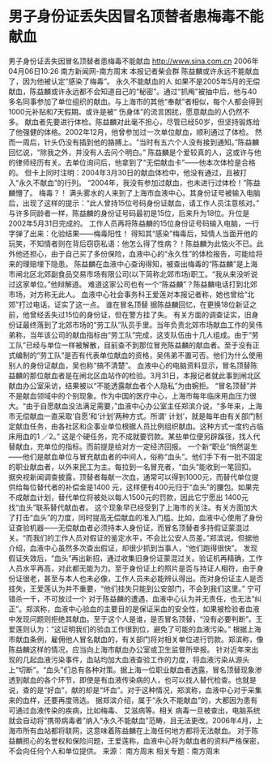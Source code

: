 # 男子身份证丢失因冒名顶替者患梅毒不能献血

男子身份证丢失因冒名顶替者患梅毒不能献血
http://www.sina.com.cn 2006年04月06日10:26 南方新闻网-南方周末
本报记者柴会群
陈益麟或许永远不能献血了，因为他被认定“感染了梅毒”。
永久不能献血的人
如果不是2005年5月的无偿献血，陈益麟或许永远都不会知道自己的“秘密”。通过“抓阄”被抽中后，他与40 多名同事参加了单位组织的献血。与上海市的其他“奉献”者相似，每个人都会得到1000元补贴和7天假期。或许是被“ 伤身体”的流言困扰，愿意献血的人仍然不多。
献血者先要进行体检。陈益麟对此毫不担心，尽管已经50岁，但坚持锻炼给了他强健的体格。2002年12月，他曾参加过一次单位献血，顺利通过了体检。
然而一周后，针头仍没有插到他的胳膊上。“当时有五六个人没有接到通知。”陈益麟回忆说，“除我之外，并没有人去问个明白。”
陈益麟是个爱较真的人，这或许与他的律师经历有关。去单位询问后，他拿到了“无偿献血卡”——他本次体检是合格的。
但卡上同时注明：2004年3月30日的献血体检中，他没有通过，且被打入“永久不献血”的行列。
“2004年，我没有参加过献血，也未进行过体检！”陈益麟懵了。
梅毒？！
满头雾水的人来到了上海市血液中心。其身份证号被输入电脑后，出现了这样的提示：“此人曾持15位号码身份证献血，请工作人员注意核对。”
与许多同龄者一样，陈益麟的身份证号码最初是15位，后来升为18位。升位是2002年5月31日完成的。
工作人员再将陈益麟的15位身份证号码输入电脑，一行字弹了出来：化验结果——梅毒阳性！
得知其“感染”梅毒后，知情人当面开他的玩笑，不知情者则在背后窃窃私语：他怎么得了性病？！陈益麟为此恼火不已。此外他还担心，由于自己买了多份保险，血液中心的“永久性”的体检报告，可能给将来的理赔埋下隐患。
陈益麟在血液中心查询得知，被查出梅毒的“陈益麟”是上海市闸北区北郊副食品交易市场有限公司(以下简称北郊市场)职工。“我从来没听说过这家单位。”他辩解道。
难道这家公司也有一个“陈益麟”？陈益麟电话打到北郊市场，对方称无此人。
血液中心社会事务科王爱莲对本报记者称，她也曾给“北郊”打过电话，证实了这一点。
谁在冒名顶替
据陈益麟回忆，在更换18位新证之前，他曾经丢失过15位的身份证，但在警方挂了失。
有关方面的调查证实，旧身份证最终落到了北郊市场的“劳工队”队员手里。当年负责北郊市场献血工作的吴伟弟称，当年该公司的献血指标由“劳工队”完成，这支队伍由十几人组成。由于“劳工队”已经与单位一样被解散，目前查不到那位冒充陈益麟的献血者。至于没有正式编制的“劳工队”是否有代表单位献血的资格，吴伟弟不置可否。他们为什么使用别人的身份证献血，吴也称“搞不清楚”。
血液中心的电脑资料显示，冒名顶替陈益麟的那位献血者是在闸北区血站作的检验。3月31日，本报记者就此事到闸北区献血办公室采访，结果被以“不能透露献血者个人隐私”为由婉拒。
“冒名顶替”并不是献血领域中的个别现象。作为中国的医疗中心，上海市每年临床用血压力很大。“由于自愿献血没法满足需要，”血液中心办公室主任郑滨介说，“多年来，上海市无偿献血一直采取‘自愿’和‘计划’两种方式。所谓‘ 计划’，就是每年由有关部门制定献血任务，由各社区和企事业单位根据人员比例组织献血。这种方式一度约占临床用血的1 ／2。”
这是个硬任务，完不成就要罚款。某些单位便另辟蹊径，找人代替献血，充单位的指标。而前提是给对方一定经济回报。
一个新“职业”悄然诞生——他们是献血单位与冒充献血者的中间人，俗称“血头”。他们手下有一批不固定的职业献血者，以外来民工为主。每拉到一名冒充者，“血头”能收到一笔回扣。
据央视新闻调查披露，顶替者每献一次血，通常可以得到1000元，而替代单位提供给每位替代者的补偿金是1400 元，这样便有400元归于“血头”的腰包。如果完不成献血计划，替代单位将被处以每人1500元的罚款，因此它宁愿出 1400元找“血头”联系替代献血者。
这个现象早已经受到了上海市的关注。有关方面加大了打击“血头”的力度，同时提高无偿献血的准入门槛。比如，血液中心使用了身份证查验机器——无偿献血者必须持本人身份证，而冒名顶替者多持假证蒙混过关。“而我们的工作人员对假证的鉴定水平，不会比公安人员差。”郑滨说。但据他介绍，血液中心虽然多次查出假证，却很少抓到当事人，“他们跑得很快”。
发现假证失效后，“血头”再出新招，通过收集旧身份证蒙混过关。验证机再精确，工作人员水平再高，对此都无能为力。至于身份证上的照片是否与持证人相符，由于身份证很老，甚至与本人也未必像，工作人员未必能辨认得出。而对身份证主人是否挂失，王爱莲认为并不重要，“他们挂失只能到公安部门，不会到我们这里。”
宁可错杀一千，不可放过一个
对于陈益麟的遭遇，血液中心认为并无责任，也无法“纠正”。郑滨称，血液中心验血的主要目的是保证采血的安全性，如果被检验者血液中发现问题则拒绝其献血。至于这个人是谁，是否冒名顶替，“没有必要判断”。王爱莲则认为：“这证明我们的验血工作很到位，避免了可能的血液污染。”
根据上海市献血条例，雇佣他人冒名献血的，有关部门将对相关单位进行罚款。郑滨称，像陈益麟这样的情况，应当向上海市献血办公室或卫生监督所举报。
针对近年来出现的几起血液污染事件，血站均加大血液查验工作的力度，将血液污染从源头上“切断”。“血头”们总有各种对策。据上海一位职业献血者透露，冒名顶替现象渗透到献血的各个环节，即使是有血液传染病的人，也可以找人替代检查。也就是说，查的是“好血”，献的却是“坏血”。对于这种情况，郑滨称，血液中心对于采集来的血样，还要再度筛选。
据郑滨介绍，属于“永久不能献血”的，大都因为患有可通过血液传染的疾病，比如梅毒、
艾滋病等。相关
病毒一旦被查出，电脑系统就会自动将“携带病毒者”纳入“永久不能献血”范畴，且无法更改。2006年4月，上海市所有血站都将联网，这意味着陈益麟在上海任何地方都将无法献血。
对于陈益麟担心的名誉权和保险问题，王爱莲称，血液中心将为献血者的资料严格保密，不会向任何个人和单位提供。 来源：
南方周末
相关专题：南方周末 

